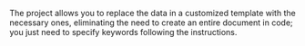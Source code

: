 The project allows you to replace the data in a customized template with the necessary ones, eliminating the need to create an entire document in code; you just need to specify keywords following the instructions.
